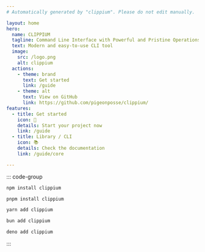 ```yaml
---
# Automatically generated by "clippium". Please do not edit manually.

layout: home
hero:
  name: CLIPPIUM
  tagline: Command Line Interface with Powerful and Pristine Operations
  text: Modern and easy-to-use CLI tool
  image:
    src: /logo.png
    alt: clippium
  actions:
    - theme: brand
      text: Get started
      link: /guide
    - theme: alt
      text: View on GitHub
      link: https://github.com/pigeonposse/clippium/
features:
  - title: Get started
    icon: 🏁
    details: Start your project now
    link: /guide
  - title: Library / CLI
    icon: 📚
    details: Check the documentation
    link: /guide/core

---
```


::: code-group

```bash [npm]
npm install clippium
```

```bash [pnpm]
pnpm install clippium
```

```bash [yarn]
yarn add clippium
```

```bash [bun]
bun add clippium
```

```bash [deno]
deno add clippium
```

:::
